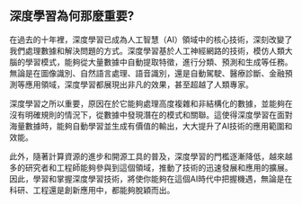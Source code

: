 

## 深度學習為何那麼重要?
在過去的十年裡，深度學習已成為人工智慧（AI）領域中的核心技術，深刻改變了我們處理數據和解決問題的方式。深度學習基於人工神經網路的技術，模仿人類大腦的學習模式，能夠從大量數據中自動提取特徵，進行分類、預測和生成等任務。無論是在圖像識別、自然語言處理、語音識別，還是自動駕駛、醫療診斷、金融預測等應用領域，深度學習都展現出非凡的效果，甚至超越了人類專家。

深度學習之所以重要，原因在於它能夠處理高度複雜和非結構化的數據，並能夠在沒有明確規則的情況下，從數據中發現潛在的模式和關聯。這使得深度學習在面對海量數據時，能夠自動學習並生成有價值的輸出，大大提升了AI技術的應用範圍和效能。

此外，隨著計算資源的進步和開源工具的普及，深度學習的門檻逐漸降低，越來越多的研究者和工程師能夠參與到這個領域，推動了技術的迅速發展和應用的擴展。因此，學習和掌握深度學習技術，將使你能夠在這個AI時代中把握機遇，無論是在科研、工程還是創新應用中，都能夠脫穎而出。

